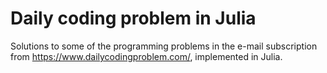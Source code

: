 # Daily coding problem in Julia
 
Solutions to some of the programming problems in the e-mail subscription from https://www.dailycodingproblem.com/, implemented in Julia.